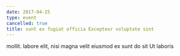```yaml
---
date: 2017-04-25
type: event
cancelled: true
title: sunt ex fugiat officia Excepteur voluptate sint
---
```

mollit. labore elit, nisi magna velit eiusmod ex sunt do sit Ut laboris